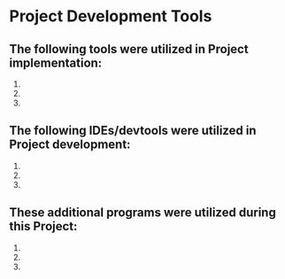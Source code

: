 # Project Development Tools

## The following tools were utilized in Project implementation:
1. 
2. 
3. 

## The following IDEs/devtools were utilized in Project development:
1. 
2. 
3. 

## These additional programs were utilized during this Project:
1. 
2. 
3. 

